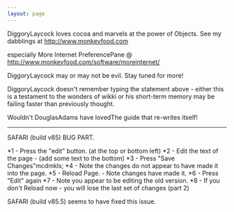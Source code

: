 ```yaml
---
layout: page
---
```





DiggoryLaycock loves cocoa and marvels at the power of Objects.
See my dabblings at http://www.monkeyfood.com

especially More Internet PreferencePane @ http://www.monkeyfood.com/software/moreinternet/

DiggoryLaycock may or may not be evil. Stay tuned for more!

DiggoryLaycock doesn't remember typing the statement above  - either this is a testament to the wonders of wikki or his short-term memory may be failing faster than previously thought.

Wouldn't DouglasAdams have lovedThe guide that re-writes itself!

----

SAFARI  (build v85) BUG PART.



*1 - Press the "edit" button. (at the top or bottom left)
*2 - Edit the text of the page - (add some text to the bottom)
*3 - Press "Save Changes"mcdmkls;
*4 - Note the changes do not appear to have made it into the page.
*5 - Reload Page. - Note changes have made it.
*6 - Press "Edit" again
*7 - Note you appear to be editing the old version.
*8 - If you don't Reload now - you will lose the last set of changes (part 2)



SAFARI (build v85.5) seems to have fixed this issue.
